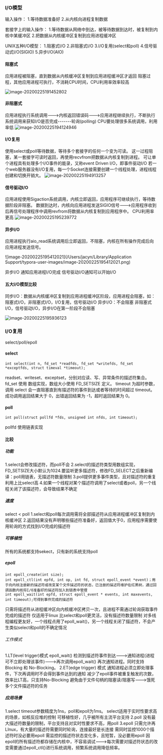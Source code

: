 ### I/O模型

输入操作：
1.等待数据准备好
2.从内核向进程复制数据

套接字上的输入操作：
1.等待数据从网络中到达，被等待数据到达时，被复制到内核中某缓冲区
2.把数据从内核缓冲区复制到应用进程缓冲区

UNIX五种I/O模型：
1.阻塞式I/O
2.非阻塞式I/O
3.I/O复用(select和poll)
4.信号驱动式I/O(SIGIO)
5.异步I/O(AIO)

#### 阻塞式

应用进程被阻塞，直到数据从内核缓冲区复制到应用进程缓冲区才返回
阻塞过程，其他应用进程可执行，不消耗CPU时间，CPU利用率效率较高

![image-20200225191452802](/Users/jacyn/Documents/study/Learning-materials/image/image-20200225191452802.png)

#### 非阻塞式

应用进程执行系统调用--->内核返回错误码--->应用进程继续执行，不断执行系统调用来获知I/O是否完成-------轮询(polling)
CPU要处理很多系统调用，利用率低
![image-20200225194124946](/Users/jacyn/Documents/study/Learning-materials/image/image-20200225194124946.png)

#### I/O复用

使用select或poll等待数据，等待多个套接字的任何一个变为可读。
这一过程阻塞，某一套接字可读时返回，再使用recvfrom把数据从内核复制到进程。
可让单个进程具有处理多个I/O事件的能录，又称event Driven I/O，即事件驱动I/O
若一个web服务器没有I/O复用，每一个Socket连接需要创建一个线程处理，进程线程创建和切换开销大。
![image-20200225194913257](/Users/jacyn/Documents/study/Learning-materials/image/image-20200225194913257.png)

#### 信号驱动I/O

应用进程使用Sigaction系统调用，内核立即返回，应用程序可继续执行，等待数据阶段非阻塞。
数据到达时，内核向应用进程发送SIGIO信号--->应用程序收到后再信号处理程序中调用revfrom将数据从内核复制到应用程序中。
CPU利用率更高
![image-20200225195239772](/Users/jacyn/Documents/study/Learning-materials/image/image-20200225195239772.png)

#### 异步I/O

应用进程执行aio_read系统调用后立即返回，不阻塞，内核在所有操作完成后向应用进程发送信号。

![image-20200225195412021](/Users/jacyn/Library/Application Support/typora-user-images/image-20200225195412021.png)

异步I/O 通知应用进程I/O完成
信号驱动I/O通知可以开始I/O

#### 五大I/O模型比较

同步I/O：数据从内核缓冲区复制到应用进程缓冲区阶段，应用进程会阻塞，如：阻塞式I/O，非阻塞式I/O，I/O复用，信号驱动I/O
异步I/O：不会阻塞
非阻塞式I/O，信号驱动I/O，异步I/O在第一阶段不会阻塞

![image-20200225195936123](/Users/jacyn/Documents/study/Learning-materials/image/image-20200225195936123.png)

### I/O复用

select/poll/epoll

#### select

```
int select(int n, fd_set *readfds, fd_set *writefds, fd_set *exceptfds, struct timeval *timeout);
```

readset、writeset、exceptset，分别对应读、写、异常条件的描述符集合。
fd_set 使用 数组实现，数组大小使用 FD_SETSIZE 定义。
timeout 为超时参数，调用 select 会一直阻塞直到有描述符的事件到达或者等待的时间超过 timeout。 
成功调用返回结果大于 0，出错返回结果为 -1，超时返回结果为 0。

#### poll

```
int poll(struct pollfd *fds, unsigned int nfds, int timeout);
```

pollfd 使用链表实现

#### 比较

##### 功能

1.select会修改描述符，而poll不会
2.select的描述符类型用数组实现，FD_SETSIZE大小默认为1024.要监听更多描述符，修改FD_SELECT之后重新编译：poll用链表，无描述符数量限制
3.poll提供更多事件类型，且对描述符的重复利用上比select高
4.如果一个线程对某个描述符调用了select或者poll，另一个线程关闭了该描述符，会导致结果不确定

##### 速度

select < poll
1.select和poll每次调用需将全部描述符从应用进程缓冲区复制到内核缓冲区
2.返回结果没有声明哪些描述符准备好，返回值大于0，应用程序需要使用轮询的方式找到I/O完成的描述符

##### 可移植性

所有的系统都支持sekect，只有新的系统支持poll

##### epoll

```
int epoll_create(int size); 
int epoll_ctl(int epfd, int op, int fd, struct epoll_event *event)；用于向内核注册新的描述符或改变某个文件描述符的状态，已注册的描述符维护在红黑树，通过回调函数内核将I/O准备好的描述符加入到链表中管理
int epoll_wait(int epfd, struct epoll_event * events, int maxevents, int timeout);可得到事件完成的描述符
```

只需将描述符从进程缓冲区向内核缓冲区拷贝一次，且进程不需通过轮询获取事件完成的描述符
仅适用于linux
比select和poll更灵活，没有描述符数量限制
对多线程编程更友好，一个线程点用了epoll_wait()，另一个线程关闭了描述符，不会产生类似select和poll的不确定情况

###### 工作模式

1.LT(level trigger)模式
epoll_wait() 检测到描述符事件到达--->通知进程(进程可不立即处理该事件)--->再次调用epoll_wait() 再次通知进程。同时支持 Blocking 和 No-Blocking。
2.ET(edge trigger) 模式
通知进程必须立即处理事件，下次再调用时不会得到事件达到的通知
减少了epoll事件被重复触发的次数，效率比LT高，只支持No-Blocking
避免由于文件句柄的阻塞读/阻塞写--->饿死多个文件描述符的任务

##### 应用场景

1.select
timeout参数精度为1ns，poll和epoll为1ms。
select适用于实时性要求高的场景，如核反应堆的控制
可移植性好，几乎被所有主流平台支持
2.poll
没有最大描述符数量的限制，平台支持且对实时性要求不高，用poll
3.epoll
只需允许再LInux，有大量的描述符需要同时轮询，连接最好是长连接
需同时监控1000个描述符时没必要用epoll
需监控的描述符状态变化多，且短暂，没必要用epoll
因epoll的所有描述符都存储在内核中，不容易调试--->每次需要对描述符状态的改变需要通过epoll_ctl()进行系统调用，频繁系统调用降低频率。
